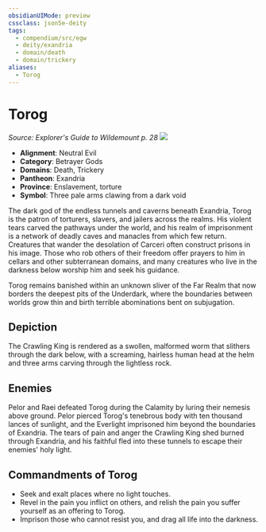 ```yaml
---
obsidianUIMode: preview
cssclass: json5e-deity
tags:
  - compendium/src/egw
  - deity/exandria
  - domain/death
  - domain/trickery
aliases:
  - Torog
---
```

# Torog
*Source: Explorer's Guide to Wildemount p. 28* 
![](/compendium/deities/img/symbol-of-torog.png#symbol)

- **Alignment**: Neutral Evil
- **Category**: Betrayer Gods
- **Domains**: Death, Trickery
- **Pantheon**: Exandria
- **Province**: Enslavement, torture
- **Symbol**: Three pale arms clawing from a dark void

The dark god of the endless tunnels and caverns beneath Exandria, Torog is the patron of torturers, slavers, and jailers across the realms. His violent tears carved the pathways under the world, and his realm of imprisonment is a network of deadly caves and manacles from which few return. Creatures that wander the desolation of Carceri often construct prisons in his image. Those who rob others of their freedom offer prayers to him in cellars and other subterranean domains, and many creatures who live in the darkness below worship him and seek his guidance.

Torog remains banished within an unknown sliver of the Far Realm that now borders the deepest pits of the Underdark, where the boundaries between worlds grow thin and birth terrible abominations bent on subjugation.

## Depiction

The Crawling King is rendered as a swollen, malformed worm that slithers through the dark below, with a screaming, hairless human head at the helm and three arms carving through the lightless rock.

## Enemies

Pelor and Raei defeated Torog during the Calamity by luring their nemesis above ground. Pelor pierced Torog's tenebrous body with ten thousand lances of sunlight, and the Everlight imprisoned him beyond the boundaries of Exandria. The tears of pain and anger the Crawling King shed burned through Exandria, and his faithful fled into these tunnels to escape their enemies' holy light.

## Commandments of Torog

- Seek and exalt places where no light touches.
- Revel in the pain you inflict on others, and relish the pain you suffer yourself as an offering to Torog.
- Imprison those who cannot resist you, and drag all life into the darkness.